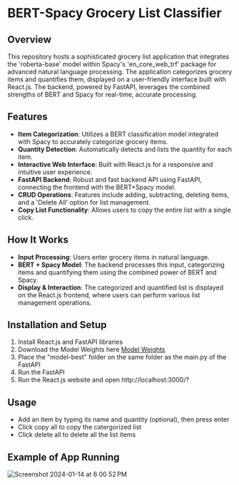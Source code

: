 # BERT-Spacy Grocery List Classifier

## Overview
This repository hosts a sophisticated grocery list application that integrates the 'roberta-base' model within Spacy's 'en_core_web_trf' package for advanced natural language processing. The application categorizes grocery items and quantifies them, displayed on a user-friendly interface built with React.js. The backend, powered by FastAPI, leverages the combined strengths of BERT and Spacy for real-time, accurate processing.
## Features
- **Item Categorization**: Utilizes a BERT classification model integrated with Spacy to accurately categorize grocery items.
- **Quantity Detection**: Automatically detects and lists the quantity for each item.
- **Interactive Web Interface**: Built with React.js for a responsive and intuitive user experience.
- **FastAPI Backend**: Robust and fast backend API using FastAPI, connecting the frontend with the BERT+Spacy model.
- **CRUD Operations**: Features include adding, subtracting, deleting items, and a 'Delete All' option for list management.
- **Copy List Functionality**: Allows users to copy the entire list with a single click.

## How It Works
- **Input Processing**: Users enter grocery items in natural language.
- **BERT + Spacy Model**: The backend processes this input, categorizing items and quantifying them using the combined power of BERT and Spacy.
- **Display & Interaction**: The categorized and quantified list is displayed on the React.js frontend, where users can perform various list management operations.

## Installation and Setup
1. Install React.js and FastAPI libraries
2. Download the Model Weights here [Model Weights](https://drive.google.com/file/d/1ZDsUpipr9aMsl-wc55LF_IoJsiVdN3Hh/view?usp=sharing)
3. Place the "model-best" folder on the same folder as the main.py of the FastAPI
4. Run the FastAPI
5. Run the React.js website and open http://localhost:3000/?

## Usage
- Add an item by typing its name and quantity (optional), then press enter
- Click copy all to copy the catergorized list
- Click delete all to delete all the list items

## Example of App Running
![Screenshot 2024-01-14 at 6 00 52 PM](https://github.com/1dscientist/Grocery-List-AI-App/assets/58582408/92f46f10-9df2-4e3e-8743-402c37bc3abb)
